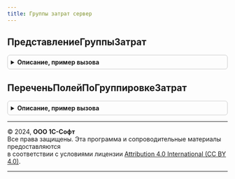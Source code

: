 ```yaml
---
title: Группы затрат сервер
---
```



## ПредставлениеГруппыЗатрат
<details style="margin: 1em 0; padding: 0.5em; border: 1px solid #ccc; border-radius: 6px;">

<summary style="font-weight: bold; cursor: pointer;">Описание, пример вызова</summary>

```bsl

// Функция возвращает представление группы затрат.
//	Параметры:
//		ЗначениеПолей - Структура - значения полей, идентифицирующих группу затрат.
//	Возвращаемое значение:
//		Строка - представление группы затрат.
//
Функция ПредставлениеГруппыЗатрат(ЗначениеПолей) Экспорт
```

Пример вызова
```bsl
Результат = ГруппыЗатратСервер.ПредставлениеГруппыЗатрат(ЗначениеПолей) 
```
</details>

## ПереченьПолейПоГруппировкеЗатрат
<details style="margin: 1em 0; padding: 0.5em; border: 1px solid #ccc; border-radius: 6px;">

<summary style="font-weight: bold; cursor: pointer;">Описание, пример вызова</summary>

```bsl

// Функция возвращает перечень идентифицирующих полей, соответствующих переданной группировке затрат.
//	Параметры:
//		Документ - ДокументСсылка.ОтчетПереработчика,
//					ДокументСсылка.ПроизводствоБезЗаказа,
//					ДокументСсылка.ЗаказНаПроизводство2_2,
//					ДокументСсылка.ОтчетПереработчика2_5 - документ партии производства.
//		ГруппировкаЗатрат - ПеречислениеСсылка.ГруппировкиЗатратВЗаказеПереработчику,
//							ПеречислениеСсылка.ГруппировкиЗатратВПроизводствеБезЗаказа - тип группировки затрат.
//	Возвращаемое значение:
//		СписокЗначений - перечень полей, идентифицирующих группу затрат.
//
Функция ПереченьПолейПоГруппировкеЗатрат(Документ, ГруппировкаЗатрат) Экспорт
```

Пример вызова
```bsl
Результат = ГруппыЗатратСервер.ПереченьПолейПоГруппировкеЗатрат(Документ, ГруппировкаЗатрат) 
```
</details>

---

© 2024, **ООО 1С-Софт**  
Все права защищены. Эта программа и сопроводительные материалы предоставляются  
в соответствии с условиями лицензии [Attribution 4.0 International (CC BY 4.0)](https://creativecommons.org/licenses/by/4.0/legalcode).

---
